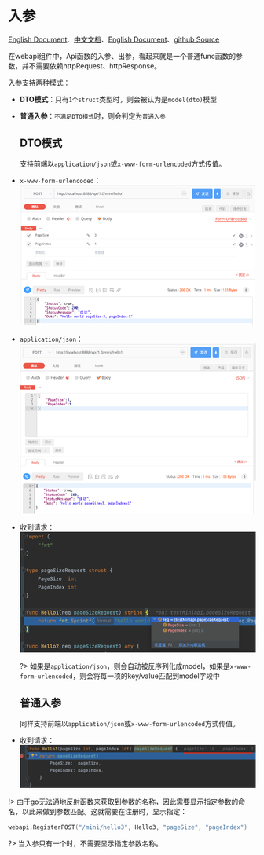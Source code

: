 # 入参
[English Document](https://farseer-go.gitee.io/en-us/)、[中文文档](https://farseer-go.gitee.io/)、[English Document](https://farseer-go.github.io/doc/en-us/)、[github Source](https://github.com/farseer-go/webapi)

在webapi组件中，Api函数的入参、出参，看起来就是一个普通func函数的参数，并不需要依赖httpRequest、httpResponse。
    
入参支持两种模式：
- **DTO模式**：只有`1个struct`类型时，则会被认为是`model(dto)`模型
- **普通入参**：`不满足DTO模式`时，则会判定为`普通入参`

    ## DTO模式
    支持前端以`application/json`或`x-www-form-urlencoded`方式传值。
- `x-www-form-urlencoded`：
![img_1.png](images/img_1.png)
- `application/json`：
![img_3.png](images/img_3.png)
- 收到请求：
![img.png](images/img.png)

  ?> 如果是`application/json`，则会自动被反序列化成model，如果是`x-www-form-urlencoded`，则会将每一项的key/value匹配到model字段中

  ## 普通入参
  同样支持前端以`application/json`或`x-www-form-urlencoded`方式传值。
- 收到请求：
  ![img_2.png](images/img_2.png)

!> 由于go无法通地反射函数来获取到参数的名称，因此需要显示指定参数的命名，以此来做到参数匹配。这就需要在注册时，显示指定：

```go
webapi.RegisterPOST("/mini/hello3", Hello3, "pageSize", "pageIndex")
```

?> 当入参只有一个时，不需要显示指定参数名称。